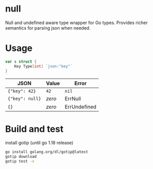 # null
Null and undefined aware type wrapper for Go types. Provides richer semantics
for parsing json when needed.

# Usage

```go
var s struct {
    Key Type[int] `json:"key"`
}
```

| JSON           | Value  | Error        |
|----------------|--------|--------------|
|`{"key": 42}`   | `42`   | `nil`        |
|`{"key": null}` | _zero_ | ErrNull      |
|`{}`            | _zero_ | ErrUndefined |

# Build and test

install gotip (until go 1.18 release)

```bash
go install golang.org/dl/gotip@latest
gotip download
gotip test -v
```
